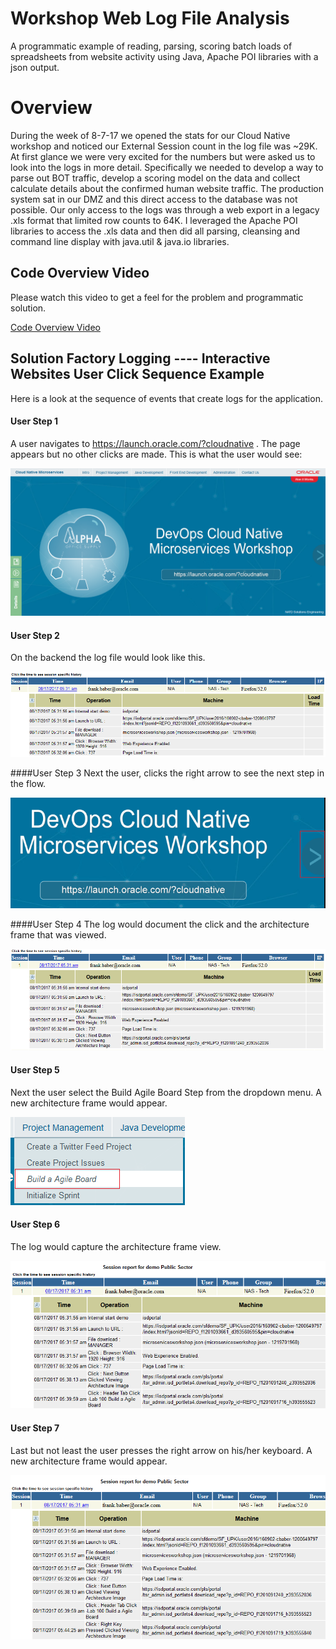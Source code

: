 # Workshop Web Log File Analysis
A programmatic example of reading, parsing, scoring batch loads of spreadsheets from website activity using Java, Apache POI libraries with a json output.

# Overview

During the week of 8-7-17 we opened the stats for our Cloud Native workshop and noticed our External Session count in the
log file was ~29K. At first glance we were very excited for the numbers but were asked us to look into the logs in
more detail. Specifically we needed to develop a way to parse out BOT traffic, develop a scoring model on the data and collect calculate details about the confirmed human website traffic. The production system sat in our DMZ and this direct access to the database was not possible. Our only access to the logs was through a web export in a legacy .xls format that limited row counts to 64K. I leveraged the Apache POI libraries to access the .xls data and then did all parsing, cleansing and command line display with java.util & java.io libraries.  

## Code Overview Video
Please watch this video to get a feel for the problem and programmatic solution.

[Code Overview Video](https://youtu.be/pifJRY4vHss)


## Solution Factory Logging ---- Interactive Websites User Click Sequence Example
Here is a look at the sequence of events that create logs for the application.  

#### User Step 1 
A user navigates to https://launch.oracle.com/?cloudnative . The page appears but no other clicks are made. This is what
the user would see:

![Step 1 - Image](img/step_1.png)

#### User Step 2 
On the backend the log file would look like this.

![Step 2 - Image](img/step_2.png)

####User Step 3
Next the user, clicks the right arrow to see the next step in the flow.

![Step 3 - Image](img/step_3.png)

####User Step 4
The log would document the click and the architecture frame that was viewed.

![Step 4 - Image](img/step_4.png)

#### User Step 5 
Next the user select the Build Agile Board Step from the dropdown menu. A new architecture frame would appear.

![Step 5 - Image](img/step_5.png)

#### User Step 6
The log would capture the architecture frame view.

![Step 6 - Image](img/step_6.png)

#### User Step 7 
Last but not least the user presses the right arrow on his/her keyboard. A new architecture frame would appear.

![Step 7 - Image](img/step_7.png)
